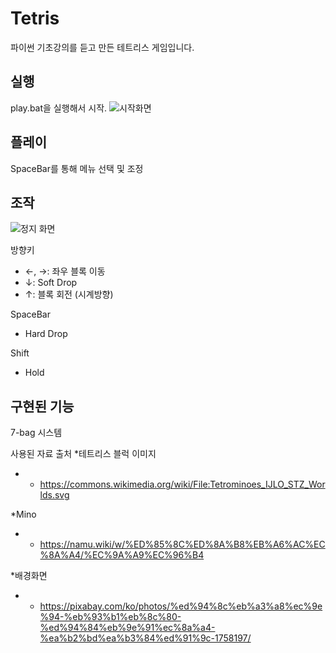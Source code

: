 # Tetris
파이썬 기초강의를 듣고 만든 테트리스 게임입니다.

## 실행
play.bat을 실행해서 시작.
![시작화면](https://user-images.githubusercontent.com/102518623/160622635-f16582d7-3fff-40e7-9b4a-f11371122023.png)

## 플레이
SpaceBar를 통해 메뉴 선택 및 조정

## 조작
![정지 화면](https://user-images.githubusercontent.com/102518623/160623378-a386dfd7-4098-437f-8556-d85fb037836c.png)

방향키
* ←, →: 좌우 블록 이동
* ↓: Soft Drop
* ↑: 블록 회전 (시계방향)

SpaceBar
* Hard Drop

Shift
* Hold

## 구현된 기능
7-bag 시스템

사용된 자료 출처
*테트리스 블럭 이미지
* * https://commons.wikimedia.org/wiki/File:Tetrominoes_IJLO_STZ_Worlds.svg

*Mino
* * https://namu.wiki/w/%ED%85%8C%ED%8A%B8%EB%A6%AC%EC%8A%A4/%EC%9A%A9%EC%96%B4

*배경화면
* * https://pixabay.com/ko/photos/%ed%94%8c%eb%a3%a8%ec%9e%94-%eb%93%b1%eb%8c%80-%ed%94%84%eb%9e%91%ec%8a%a4-%ea%b2%bd%ea%b3%84%ed%91%9c-1758197/
